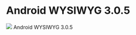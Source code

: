 # Android WYSIWYG 3.0.5
[![](https://jitpack.io/v/UrbanSide/laser-native-editor.svg)](https://jitpack.io/#UrbanSide/laser-native-editor)
 Android WYSIWYG 3.0.5
